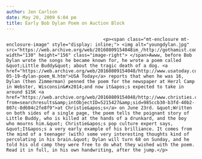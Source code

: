 ```yaml
---
author: Jen Carlson
date: May 20, 2009 6:04 pm
title: Early Bob Dylan Poem on Auction Block
---
```


	
										<p><span class="mt-enclosure mt-enclosure-image" style="display: inline;"> <img alt="youngdylan.jpg" src="https://web.archive.org/web/20160809154048im_/http://gothamist.com/attachments/arts_jen/youngdylan.jpg" width="130" height="156" class="image-right"> </span>Awww, before Bob Dylan wrote the songs he became known for, he wrote a poem called &quot;Little Buddy&quot; about the tragic death of a dog. <a href="https://web.archive.org/web/20160809154048/http://www.usatoday.com/life/music/news/2009-05-19-dylan-poem_N.htm">USA Today</a> reports that when he was 16, Dylan (then Zimmerman) penned the poem for the newspaper at Herzl Camp in Webster, Wisconsin&#x2014;and now it&apos;s expected to take in around $15K <a href="https://web.archive.org/web/20160809154048/http://www.christies.com/LotFinder/lot_details.aspx?from=searchresults&amp;intObjectID=5215427&amp;sid=985ccb30-b3fd-40b2-807c-8d604c2fe8f9">at Christie&apos;s</a> on June 23rd. &quot;Written on both sides of a single page, the poem tells the poignant story of Little Buddy, who is killed at the hands of a drunkard, and the boy who mourns him.&quot; Christie&apos;s pop culture expert says, &quot;It&apos;s a very early example of his brilliance. It comes from the mind of a teenager (with) some very interesting thoughts kind of percolating in his brain.&quot; Dylan will turn 68 on Sunday, and he told his old camp they were free to do what they wished with the poem. Read it in full, in his own handwriting, after the jump.</p>					
										
									
				